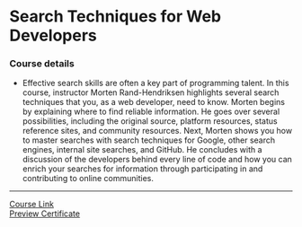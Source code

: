 # Search  Techniques for Web Developers
### Course details
- Effective search skills are often a key part of programming talent. In this course, instructor Morten Rand-Hendriksen highlights several search techniques that you, as a web developer, need to know. Morten begins by explaining where to find reliable information. He goes over several possibilities, including the original source, platform resources, status reference sites, and community resources. Next, Morten shows you how to master searches with search techniques for Google, other search engines, internal site searches, and GitHub. He concludes with a discussion of the developers behind every line of code and how you can enrich your searches for information through participating in and contributing to online communities.
-------------------------------
[Course Link](https://www.linkedin.com/learning/search-techniques-for-web-developers/finding-what-you-re-looking-for?autoplay=true)
<br>[Preview Certificate](https://www.linkedin.com/learning/certificates/f88513992602a33c0d21a64e8bc8804f4f6268343517be7af9cbfdad073a711d?trk=share_certificate)
